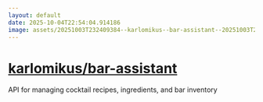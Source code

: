 ```yaml
---
layout: default
date: 2025-10-04T22:54:04.914186
image: assets/20251003T232409384--karlomikus--bar-assistant--20251003T232642926--cropped.png
---
```


# [karlomikus/bar-assistant](https://github.com/karlomikus/bar-assistant)

API for managing cocktail recipes, ingredients, and bar inventory
